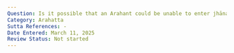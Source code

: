 ```yaml
---
Question: Is it possible that an Arahant could be unable to enter jhāna?
Category: Arahatta
Sutta References: -
Date Entered: March 11, 2025
Review Status: Not started
---
```

